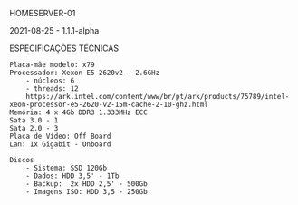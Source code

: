 HOMESERVER-01

2021-08-25 - 1.1.1-alpha

ESPECIFICAÇÕES TÉCNICAS

    Placa-mãe modelo: x79
    Processador: Xexon E5-2620v2 - 2.6GHz
        - núcleos: 6
        - threads: 12
        https://ark.intel.com/content/www/br/pt/ark/products/75789/intel-xeon-processor-e5-2620-v2-15m-cache-2-10-ghz.html
    Memória: 4 x 4Gb DDR3 1.333MHz ECC
    Sata 3.0 - 1
    Sata 2.0 - 3
    Placa de Vídeo: Off Board
    Lan: 1x Gigabit - Onboard

    Discos
        - Sistema: SSD 120Gb
        - Dados: HDD 3,5' - 1Tb
        - Backup:  2x HDD 2,5' - 500Gb
        - Imagens ISO: HDD 3,5 - 250Gb
